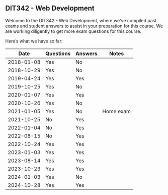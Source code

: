 ## DIT342 - Web Development
Welcome to the DIT342 - Web Development, where we've compiled past exams and student answers to assist in your preparation for this course. We are working diligently to get more exam questions for this course.

Here’s what we have so far:

|    Date    | Questions | Answers |   Notes   |
|------------|-----------|---------|-----------|
| 2018-01-08 | Yes       | No      |           |
| 2018-10-29 | Yes       | No      |           |
| 2019-04-24 | Yes       | Yes     |           |
| 2019-10-25 | Yes       | No      |           |
| 2020-01-07 | Yes       | Yes     |           |
| 2020-10-26 | Yes       | No      |           |
| 2021-01-05 | Yes       | No      | Home exam |
| 2021-10-25 | No        | Yes     |           |
| 2022-01-04 | No        | Yes     |           |
| 2022-08-15 | No        | Yes     |           |
| 2022-10-24 | Yes       | Yes     |           |
| 2023-01-03 | Yes       | Yes     |           |
| 2023-08-14 | Yes       | Yes     |           |
| 2023-10-23 | Yes       | Yes     |           |
| 2024-01-03 | Yes       | No      |           |
| 2024-10-28 | Yes       | Yes     |           |
